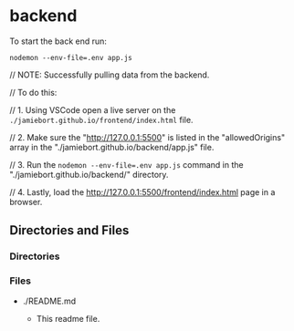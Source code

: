 # backend

To start the back end run:

`nodemon --env-file=.env app.js`

// NOTE: Successfully pulling data from the backend.

// To do this:

// 1. Using VSCode open a live server on the `./jamiebort.github.io/frontend/index.html` file.

// 2. Make sure the "http://127.0.0.1:5500" is listed in the "allowedOrigins" array in the "./jamiebort.github.io/backend/app.js" file.

// 3. Run the `nodemon --env-file=.env app.js` command in the "./jamiebort.github.io/backend/" directory.

// 4. Lastly, load the http://127.0.0.1:5500/frontend/index.html page in a browser.

## Directories and Files

### Directories

### Files

- ./README.md

  - This readme file.
